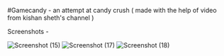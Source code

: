 #Gamecandy - an attempt at candy crush ( made with the help of video from kishan sheth's channel )

Screenshots - 

![Screenshot (15)](https://github.com/itsparvizal/gamecandy/assets/103477145/4e09b7c7-6a38-4d3f-b789-921e610bddb0)
![Screenshot (17)](https://github.com/itsparvizal/gamecandy/assets/103477145/d121f384-da1f-4504-9c61-5e049027d2e9)
![Screenshot (18)](https://github.com/itsparvizal/gamecandy/assets/103477145/80698e4e-c1a5-4a59-83cd-6d57441b9169)
